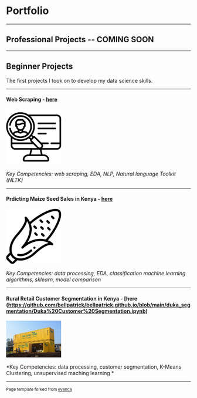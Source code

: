 # Portfolio

---
## Professional Projects -- COMING SOON

---
## Beginner Projects
The first projects I took on to develop my data science skills. 

---
#### Web Scraping - [here](https://github.com/bellpatrick/bellpatrick.github.io/blob/main/webscraping/Data%20Scientist%20Job%20Posts%20-%20Web%20Scraping.ipynb)

<img src="images/headhunter.png" width="150"/>

*Key Competencies: web scraping, EDA, NLP, Natural language Toolkit (NLTK)*

---
#### Prdicting Maize Seed Sales in Kenya - [here](https://github.com/bellpatrick/bellpatrick.github.io/blob/main/maize_sales/maize_acreage.ipynb)

<img src="images/corn.png" width="150"/>

*Key Competencies: data processing, EDA, classification machine learning algorithms, sklearn, model comparison*

---
#### Rural Retail Customer Segmentation in Kenya - [here (https://github.com/bellpatrick/bellpatrick.github.io/blob/main/duka_segmentation/Duka%20Customer%20Segmentation.ipynb)

<img src="images/duka.jpeg" width="150"/>

*Key Competencies: data processing, customer segmentation, K-Means Clustering, unsupervised maching learning *

---
<p style="font-size:11px">Page template forked from <a href="https://github.com/evanca/quick-portfolio">evanca</a></p>
<!-- Remove above link if you don't want to attibute -->
